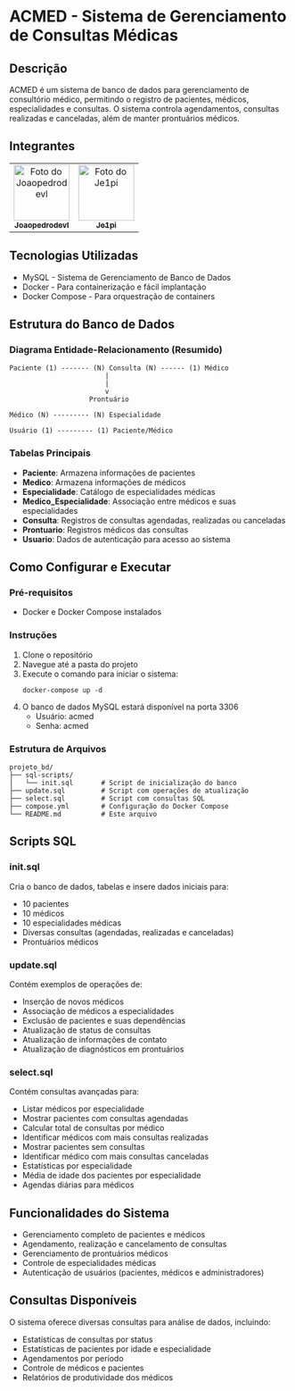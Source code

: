 # ACMED - Sistema de Gerenciamento de Consultas Médicas

## Descrição
ACMED é um sistema de banco de dados para gerenciamento de consultório médico, permitindo o registro de pacientes, médicos, especialidades e consultas. O sistema controla agendamentos, consultas realizadas e canceladas, além de manter prontuários médicos.

## Integrantes

<table>
  <tr>
    <td align="center">
      <a href="https://github.com/joaopedrodevl">
        <img src="https://github.com/joaopedrodevl.png" width="100px;" alt="Foto do Joaopedrodevl"/>
        <br />
        <sub><b>Joaopedrodevl</b></sub>
      </a>
    </td>
    <td align="center">
      <a href="https://github.com/Je1pi">
        <img src="https://github.com/Je1pi.png" width="100px;" alt="Foto do Je1pi"/>
        <br />
        <sub><b>Je1pi</b></sub>
      </a>
    </td>
  </tr>
</table>

## Tecnologias Utilizadas
- MySQL - Sistema de Gerenciamento de Banco de Dados
- Docker - Para containerização e fácil implantação
- Docker Compose - Para orquestração de containers

## Estrutura do Banco de Dados

### Diagrama Entidade-Relacionamento (Resumido)
```
Paciente (1) ------- (N) Consulta (N) ------ (1) Médico
                        |
                        |
                        v
                    Prontuário
                    
Médico (N) --------- (N) Especialidade
                        
Usuário (1) --------- (1) Paciente/Médico
```

### Tabelas Principais
- **Paciente**: Armazena informações de pacientes
- **Medico**: Armazena informações de médicos
- **Especialidade**: Catálogo de especialidades médicas
- **Medico_Especialidade**: Associação entre médicos e suas especialidades
- **Consulta**: Registros de consultas agendadas, realizadas ou canceladas
- **Prontuario**: Registros médicos das consultas
- **Usuario**: Dados de autenticação para acesso ao sistema

## Como Configurar e Executar

### Pré-requisitos
- Docker e Docker Compose instalados

### Instruções
1. Clone o repositório
2. Navegue até a pasta do projeto
3. Execute o comando para iniciar o sistema:
   ```
   docker-compose up -d
   ```
4. O banco de dados MySQL estará disponível na porta 3306
   - Usuário: acmed
   - Senha: acmed

### Estrutura de Arquivos
```
projeto_bd/
├── sql-scripts/
│   └── init.sql       # Script de inicialização do banco
├── update.sql         # Script com operações de atualização
├── select.sql         # Script com consultas SQL
├── compose.yml        # Configuração do Docker Compose
└── README.md          # Este arquivo
```

## Scripts SQL

### init.sql
Cria o banco de dados, tabelas e insere dados iniciais para:
- 10 pacientes
- 10 médicos
- 10 especialidades médicas
- Diversas consultas (agendadas, realizadas e canceladas)
- Prontuários médicos

### update.sql
Contém exemplos de operações de:
- Inserção de novos médicos
- Associação de médicos a especialidades
- Exclusão de pacientes e suas dependências
- Atualização de status de consultas
- Atualização de informações de contato
- Atualização de diagnósticos em prontuários

### select.sql
Contém consultas avançadas para:
- Listar médicos por especialidade
- Mostrar pacientes com consultas agendadas
- Calcular total de consultas por médico
- Identificar médicos com mais consultas realizadas
- Mostrar pacientes sem consultas
- Identificar médico com mais consultas canceladas
- Estatísticas por especialidade
- Média de idade dos pacientes por especialidade
- Agendas diárias para médicos

## Funcionalidades do Sistema
- Gerenciamento completo de pacientes e médicos
- Agendamento, realização e cancelamento de consultas
- Gerenciamento de prontuários médicos
- Controle de especialidades médicas
- Autenticação de usuários (pacientes, médicos e administradores)

## Consultas Disponíveis
O sistema oferece diversas consultas para análise de dados, incluindo:
- Estatísticas de consultas por status
- Estatísticas de pacientes por idade e especialidade
- Agendamentos por período
- Controle de médicos e pacientes
- Relatórios de produtividade dos médicos
